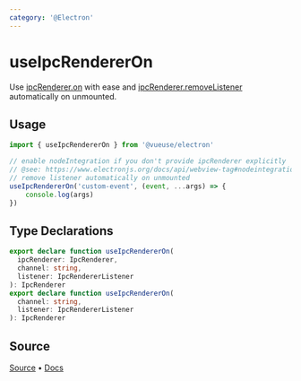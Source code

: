 ```yaml
---
category: '@Electron'
---
```


# useIpcRendererOn

Use [ipcRenderer.on](https://www.electronjs.org/docs/api/ipc-renderer#ipcrendereronchannel-listener) with ease and [ipcRenderer.removeListener](https://www.electronjs.org/docs/api/ipc-renderer#ipcrendererremovelistenerchannel-listener) automatically on unmounted.

## Usage

```ts
import { useIpcRendererOn } from '@vueuse/electron'

// enable nodeIntegration if you don't provide ipcRenderer explicitly 
// @see: https://www.electronjs.org/docs/api/webview-tag#nodeintegration
// remove listener automatically on unmounted
useIpcRendererOn('custom-event', (event, ...args) => {
    console.log(args)
})
```


<!--FOOTER_STARTS-->
## Type Declarations

```typescript
export declare function useIpcRendererOn(
  ipcRenderer: IpcRenderer,
  channel: string,
  listener: IpcRendererListener
): IpcRenderer
export declare function useIpcRendererOn(
  channel: string,
  listener: IpcRendererListener
): IpcRenderer
```

## Source

[Source](https://github.com/vueuse/vueuse/blob/main/packages/electron/useIpcRendererOn/index.ts) • [Docs](https://github.com/vueuse/vueuse/blob/main/packages/electron/useIpcRendererOn/index.md)


<!--FOOTER_ENDS-->
